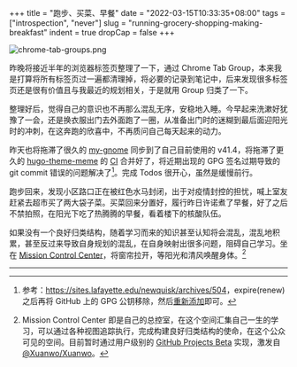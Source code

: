 +++
title = "跑步、买菜、早餐"
date = "2022-03-15T10:33:35+08:00"
tags = ["introspection", "never"]
slug = "running-grocery-shopping-making-breakfast"
indent = true
dropCap = false
+++

![chrome-tab-groups.png](/images/chrome-tab-groups.png)

昨晚将接近半年的浏览器标签页整理了一下，通过 Chrome Tab Group，本来我是打算将所有标签页过一遍都清理掉，将必要的记录到笔记中，后来发现很多标签页还是很有价值且与我最近的规划相关，于是就用 Group 归类了一下。

整理好后，觉得自己的意识也不再那么混乱无序，安稳地入睡。今早起来洗漱好犹豫了一会，还是换衣服出门去外面跑了一圈，从准备出门时的迷糊到最后面迎阳光时的冲刺，在这奔跑的欣喜中，不再质问自己每天起来的动力。

昨天也将拖滞了很久的 [my-gnome](https://github.com/reuixiy/my-gnome) 同步到了自己目前使用的 v41.4，将拖滞了更久的 [hugo-theme-meme](https://github.com/reuixiy/hugo-theme-meme) 的 [CI](https://github.com/reuixiy/hugo-theme-meme/commit/8e0d1b56a711ed26495465283ba12ed55ad15d8b) 合并好了，将近期出现的 GPG 签名过期导致的 git commit 错误的问题解决了[^1]。完成 Todos 很开心，虽然是缓慢前行。

跑步回来，发现小区路口正在被红色水马封闭，出于对疫情封控的担忧，喊上室友赶紧去超市买了两大袋子菜。买菜回来分置好，履行昨日许诺煮了早餐，好了之后不禁拍照，在阳光下吃了热腾腾的早餐，看着楼下的核酸队伍。

如果没有一个良好归类结构，随着学习而来的知识甚至认知将会混乱，混乱地积累，甚至反过来导致自身规划的混乱，在自身映射出很多问题，阻碍自己学习。坐在 [Mission Control Center](https://github.com/users/reuixiy/projects/1/views/1)，将窗帘拉开，等阳光和清风唤醒身体。[^2]

---

[^1]: 参考：<https://sites.lafayette.edu/newquisk/archives/504>，expire(renew) 之后再将 GitHub 上的 GPG 公钥移除，然后[重新添加](https://docs.github.com/en/authentication/troubleshooting-commit-signature-verification/updating-an-expired-gpg-key)即可。
[^2]: Mission Control Center 即是自己的总控室，在这个空间汇集自己一生的学习，可以通过各种视图追踪执行，完成构建良好归类结构的使命，在这个公众可见的空间。目前暂时通过用户级别的 [GitHub Projects Beta](https://docs.github.com/en/issues/trying-out-the-new-projects-experience) 实现，激发自 [@Xuanwo/Xuanwo](https://github.com/Xuanwo/Xuanwo)。
